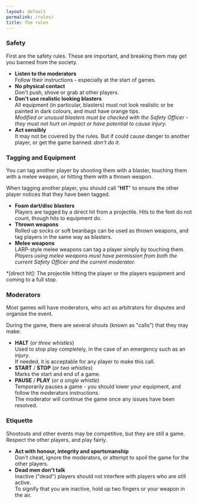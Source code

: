 ```yaml
---
layout: default
permalink: /rules/
title: The rules
---
```


### Safety

First are the safety rules. These are important, and breaking them may get you banned from the society.
		
- **Listen to the moderators**
  <br/> Follow their instructions - especially at the start of games.
- **No physical contact**
  <br/> Don't push, shove or grab at other players.
- **Don't use realistic looking blasters**
  <br/> All equipment (in particular, blasters) must not look realistic or be painted in dark colours, and must have orange tips.
  <br/> *Modified or unusual blasters must be checked with the Safety Officer - they must not hurt on impact or have potential to cause injury.*
- **Act sensibly**
  <br/> It may not be covered by the rules. But if could cause danger to another player, or get the game banned: *don't do it*.

### Tagging and Equipment
		
You can tag another player by shooting them with a blaster, touching them with a melee weapon, or hitting them with a thrown weapon.

When tagging another player, you should call &quot;**HIT**&quot; to ensure the other player notices that they have been tagged.

- **Foam dart/disc blasters**
  <br/> Players are tagged by a direct hit from a projectile. Hits to the feet do not count, though hits to equipment do.
- **Thrown weapons**
  <br/> Rolled up socks or soft beanbags can be used as thrown weapons, and tag players in the same way as blasters.
- **Melee weapons**
  <br/> LARP-style melee weapons can tag a player simply by touching them.
  <br/> *Players using melee weapons must have permission from both the current Safety Officer and the current moderator.*

*[direct hit]: The projectile hitting the player or the players equipment and coming to a full stop.

### Moderators

Most games will have moderators, who act as arbitrators for disputes and organise the event.

During the game, there are several shouts (known as &quot;calls&quot;) that they may make:

- **HALT** (*or three whistles*)
  <br/> Used to stop play completely, in the case of an emergency such as an injury.
  <br/> If needed, it is acceptable for any player to make this call.
- **START** / **STOP** (*or two whistles*)
  <br/> Marks the start and end of a game.
- **PAUSE** / **PLAY** (*or a single whistle*)
  <br/> Temporarily pauses a game - you should lower your equipment, and follow the moderators instructions.
  <br/> The moderator will continue the game once any issues have been resolved.

### Etiquette

Shootouts and other events may be competitive, but they are still a game. Respect the other players, and play fairly.
	
- **Act with honour, integrity and sportsmanship**
  <br/> Don't cheat, ignore the moderators, or attempt to spoil the game for the other players.
- **Dead men don't talk**
  <br/> Inactive (&quot;dead&quot;) players should not interfere with players who are still active. <br/> To signify that you are inactive, hold up two fingers or your weapon in the air.
